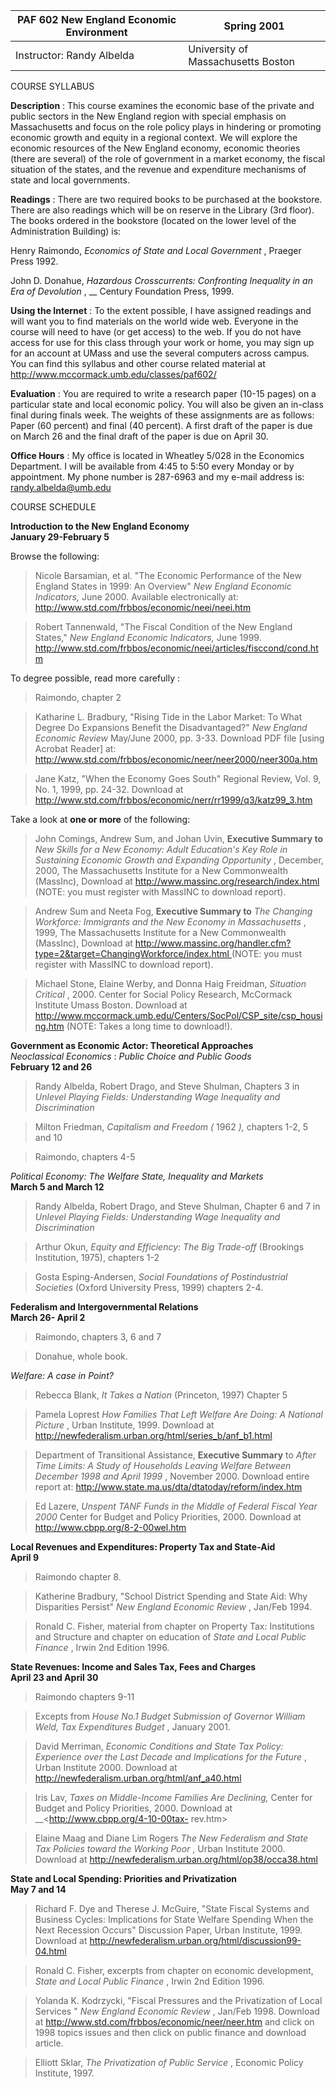   PAF 602 New England Economic Environment                   | Spring 2001  
---|---  
Instructor: Randy Albelda  | University of Massachusetts Boston  
  
COURSE SYLLABUS

  
  
  

**Description** : This course examines the economic base of the private and
public sectors in the New England region with special emphasis on
Massachusetts and focus on the role policy plays in hindering or promoting
economic growth and equity in a regional context. We will explore the economic
resources of the New England economy, economic theories (there are several) of
the role of government in a market economy, the fiscal situation of the
states, and the revenue and expenditure mechanisms of state and local
governments.  


**Readings** : There are two required books to be purchased at the bookstore.
There are also readings which will be on reserve in the Library (3rd floor).
The books ordered in the bookstore (located on the lower level of the
Administration Building) is:

Henry Raimondo, _Economics of State and Local Government_ , Praeger Press
1992.

John D. Donahue, _Hazardous Crosscurrents: Confronting Inequality in an Era of
Devolution_ ,  __ Century Foundation Press, 1999.

**Using the Internet** : To the extent possible, I have assigned readings and
will want you to find materials on the world wide web. Everyone in the course
will need to have (or get access) to the web. If you do not have access for
use for this class through your work or home, you may sign up for an account
at UMass and use the several computers across campus. You can find this
syllabus and other course related material at
http://www.mccormack.umb.edu/classes/paf602/

**Evaluation** : You are required to write a research paper (10-15 pages) on a
particular state and local economic policy. You will also be given an in-class
final during finals week. The weights of these assignments are as follows:
Paper (60 percent) and final (40 percent). A first draft of the paper is due
on March 26 and the final draft of the paper is due on April 30.

**Office Hours** : My office is located in Wheatley 5/028 in the Economics
Department. I will be available from 4:45 to 5:50 every Monday or by
appointment. My phone number is 287-6963 and my e-mail address is:
randy.albelda@umb.edu  
    
    
  

COURSE SCHEDULE

**Introduction to the New England Economy**  
**January 29-February 5**

Browse the following:

> Nicole Barsamian, et al. "The Economic Performance of the New England States
in 1999: An Overview" _New England Economic Indicators,_ June 2000\. Available
electronically at: <http://www.std.com/frbbos/economic/neei/neei.htm>

> Robert Tannenwald, "The Fiscal Condition of the New England States," _New
England Economic Indicators,_ June 1999.
<http://www.std.com/frbbos/economic/neei/articles/fisccond/cond.htm>

To degree possible, read more carefully :

> Raimondo, chapter 2

>

> Katharine L. Bradbury, "Rising Tide in the Labor Market: To What Degree Do
Expansions Benefit the Disadvantaged?" _New England Economic Review_ May/June
2000, pp. 3-33. Download PDF file [using Acrobat Reader] at:
<http://www.std.com/frbbos/economic/neer/neer2000/neer300a.htm>

>

> Jane Katz, "When the Economy Goes South" Regional Review, Vol. 9, No. 1,
1999, pp. 24-32. Download at
<http://www.std.com/frbbos/economic/nerr/rr1999/q3/katz99_3.htm>

Take a look at **one or more** of the following:

> John Comings, Andrew Sum, and Johan Uvin, **Executive Summary to** _New
Skills for a New Economy: Adult Education's Key Role in Sustaining Economic
Growth and Expanding Opportunity_ , December, 2000, The Massachusetts
Institute for a New Commonwealth (MassInc), Download at
[http://www.massinc.org/research/index.html
](http://www.massinc.org/research/index.html)(NOTE: you must register with
MassINC to download report).

>

> Andrew Sum and Neeta Fog, **Executive Summary to** _The Changing Workforce:
Immigrants and the New Economy in Massachusetts_ , 1999, The Massachusetts
Institute for a New Commonwealth (MassInc), Download at
[http://www.massinc.org/handler.cfm?type=2&target=ChangingWorkforce/index.html
](http://www.massinc.org/handler.cfm?type=2&target=ChangingWorkforce/index.html)(NOTE:
you must register with MassINC to download report).

>

> Michael Stone, Elaine Werby, and Donna Haig Freidman, _Situation Critical_ ,
2000\. Center for Social Policy Research, McCormack Institute Umass Boston.
Download at
<http://www.mccormack.umb.edu/Centers/SocPol/CSP_site/csp_housing.htm> (NOTE:
Takes a long time to download!).

**Government as Economic Actor: Theoretical Approaches**  
_Neoclassical Economics_ : _Public Choice and Public Goods_  
**February 12 and 26**

> Randy Albelda, Robert Drago, and Steve Shulman, Chapters 3 in _Unlevel
Playing Fields: Understanding Wage Inequality and Discrimination_

>

> Milton Friedman, _Capitalism and Freedom (_ 1962 _),_ chapters 1-2, 5 and 10

> Raimondo, chapters 4-5

_Political Economy: The Welfare State, Inequality and Markets_  
**March 5 and March 12**

> Randy Albelda, Robert Drago, and Steve Shulman, Chapter 6 and 7 in _Unlevel
Playing Fields: Understanding Wage Inequality and Discrimination_

>

> Arthur Okun, _Equity and Efficiency: The Big Trade-off_ (Brookings
Institution, 1975), chapters 1-2

> Gosta Esping-Andersen, _Social Foundations of Postindustrial Societies_
(Oxford University Press, 1999) chapters 2-4.

**Federalism and Intergovernmental Relations**  
**March 26- April 2**

> Raimondo, chapters 3, 6 and 7

>

> Donahue, whole book.

_Welfare: A case in Point?_

> Rebecca Blank, _It Takes a Nation_ (Princeton, 1997) Chapter 5

>

> Pamela Loprest _How Families That Left Welfare Are Doing: A National
Picture_ , Urban Institute, 1999. Download at
<http://newfederalism.urban.org/html/series_b/anf_b1.html>

>

> Department of Transitional Assistance, **Executive Summary** to _After Time
Limits: A Study of Households Leaving Welfare Between December 1998 and April
1999_ , November 2000. Download entire report at:
<http://www.state.ma.us/dta/dtatoday/reform/index.htm>

>

> Ed Lazere, _Unspent TANF Funds in the Middle of Federal Fiscal Year 2000_
Center for Budget and Policy Priorities, 2000. Download at
<http://www.cbpp.org/8-2-00wel.htm>

**Local Revenues and Expenditures: Property Tax and State-Aid**  
**April 9**

> Raimondo chapter 8.

> Katherine Bradbury, "School District Spending and State Aid: Why Disparities
Persist" _New England Economic Review_ , Jan/Feb 1994.

> Ronald C. Fisher,  material from chapter on Property Tax: Institutions and
Structure and chapter on education of _State and Local Public Finance_ , Irwin
2nd Edition 1996.

**State Revenues: Income and Sales Tax, Fees and Charges**  
**April 23 and April 30**

> Raimondo chapters 9-11

> Excepts from _House No.1 Budget Submission of Governor William Weld, Tax
Expenditures Budget_ , January 2001.

>

> David Merriman, _Economic Conditions and State Tax Policy: Experience over
the Last Decade and Implications for the Future_ , Urban Institute 2000\.
Download at <http://newfederalism.urban.org/html/anf_a40.html>

>

> Iris Lav, _Taxes on Middle-Income Families Are Declining,_ Center for Budget
and Policy Priorities, 2000. Download at __<http://www.cbpp.org/4-10-00tax-
rev.htm>

>

> Elaine Maag and Diane Lim Rogers _The New Federalism and State Tax Policies
toward the Working Poor_ , Urban Institute 2000. Download at
<http://newfederalism.urban.org/html/op38/occa38.html>

**State and Local Spending: Priorities and Privatization**  
**May 7 and 14**

> Richard F. Dye and Therese J. McGuire, "State Fiscal Systems and Business
Cycles: Implications for State Welfare Spending When the Next Recession
Occurs" Discussion Paper, Urban Institute, 1999. Download at
<http://newfederalism.urban.org/html/discussion99-04.html>

>

> Ronald C. Fisher, excerpts from chapter on economic development, _State and
Local Public Finance_ , Irwin 2nd Edition 1996.

>

> Yolanda K. Kodrzycki, "Fiscal Pressures and the Privatization of Local
Services " _New England Economic Review_ , Jan/Feb 1998. Download at
<http://www.std.com/frbbos/economic/neer/neer.htm> and click on 1998 topics
issues and then click on public finance and download article.

> Elliott Sklar, _The Privatization of Public Service_ , Economic Policy
Institute, 1997.

  
    
    
    
    
    
    


